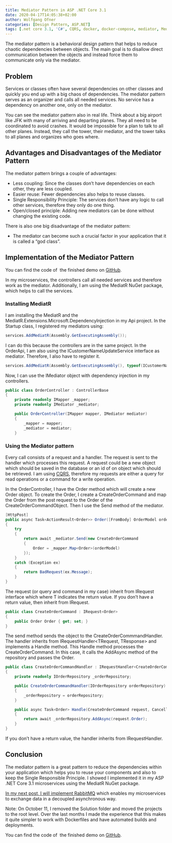 ```yaml
---
title: Mediator Pattern in ASP .NET Core 3.1
date: 2020-04-17T14:05:38+02:00
author: Wolfgang Ofner
categories: [Design Pattern, ASP.NET]  
tags: [.net core 3.1, 'C#', CQRS, docker, docker-compose, mediator, MediatR, microservice, RabbitMQ, Swagger]
---
```

The mediator pattern is a behavioral design pattern that helps to reduce chaotic dependencies between objects. The main goal is to disallow direct communication between the objects and instead force them to communicate only via the mediator.

## Problem

Services or classes often have several dependencies on other classes and quickly you end up with a big chaos of dependencies. The mediator pattern serves as an organizer and calls all needed services. No service has a dependency on another one, only on the mediator.

You can see the mediator pattern also in real life. Think about a big airport like JFK with many of arriving and departing planes. They all need to be coordinated to avoid crashes. It would be impossible for a plan to talk to all other planes. Instead, they call the tower, their mediator, and the tower talks to all planes and organizes who goes where.

## Advantages and Disadvantages of the Mediator Pattern

The mediator pattern brings a couple of advantages:

  * Less coupling: Since the classes don&#8217;t have dependencies on each other, they are less coupled.
  * Easier reuse: Fewer dependencies also helps to reuse classes.
  * Single Responsibility Principle: The services don&#8217;t have any logic to call other services, therefore they only do one thing.
  * Open/closed principle: Adding new mediators can be done without changing the existing code.

There is also one big disadvantage of the mediator pattern:

  * The mediator can become such a crucial factor in your application that it is called a &#8220;god class&#8221;.

## Implementation of the Mediator Pattern

You can find the code of  the finished demo on <a href="https://github.com/WolfgangOfner/MicroserviceDemo" target="_blank" rel="noopener noreferrer">GitHub</a>.

In my microservices, the controllers call all needed services and therefore work as the mediator. Additionally, I am using the MediatR NuGet package, which helps to call the services.

### Installing MediatR

I am installing the MediatR and the MediatR.Extensions.Microsoft.DependencyInjection in my Api project. In the Startup class, I registered my mediators using:

```csharp  
services.AddMediatR(Assembly.GetExecutingAssembly());  
```

I can do this because the controllers are in the same project. In the OrderApi, I am also using the ICustomerNameUpdateService interface as mediator. Therefore, I also have to register it.

```csharp  
services.AddMediatR(Assembly.GetExecutingAssembly(), typeof(ICustomerNameUpdateService).Assembly);  
```

Now, I can use the IMediator object with dependency injection in my controllers.

```csharp  
public class OrderController : ControllerBase
{
    private readonly IMapper _mapper;
    private readonly IMediator _mediator;

    public OrderController(IMapper mapper, IMediator mediator)
    {
        _mapper = mapper;
        _mediator = mediator;
    }  
```

### Using the Mediator pattern

Every call consists of a request and a handler. The request is sent to the handler which processes this request. A request could be a new object which should be saved in the database or an id of on object which should be retrieved. I am using [CQRS](https://www.programmingwithwolfgang.com/cqrs-in-asp-net-core-3-1), therefore my requests are either a query for read operations or a command for a write operation.

In the OrderController, I have the Order method which will create a new Order object. To create the Order, I create a CreateOrderCommand and map the Order from the post request to the Order of the CreateOrderCommandObject. Then I use the Send method of the mediator.

```csharp  
[HttpPost]
public async Task<ActionResult<Order>> Order([FromBody] OrderModel orderModel)
{
    try
    {
        return await _mediator.Send(new CreateOrderCommand
        {
            Order = _mapper.Map<Order>(orderModel)
        });
    }
    catch (Exception ex)
    {
        return BadRequest(ex.Message);
    }
} 
```

The request (or query and command in my case) inherit from IRequest<T> interface which where T indicates the return value. If you don&#8217;t have a return value, then inherit from IRequest.

```csharp  
public class CreateOrderCommand : IRequest<Order>  
{  
    public Order Order { get; set; }  
}  
```

The send method sends the object to the CreateOrderCommmandHandler. The handler inherits from IRequestHandler<TRequest, TResponse> and implements a Handle method. This Handle method processes the CreateOrderCommand. In this case, it calls the AddAsync method of the repository and passes the Order.

```csharp  
public class CreateOrderCommandHandler : IRequestHandler<CreateOrderCommand, Order>
{
    private readonly IOrderRepository _orderRepository;

    public CreateOrderCommandHandler(IOrderRepository orderRepository)
    {
        _orderRepository = orderRepository;
    }

    public async Task<Order> Handle(CreateOrderCommand request, CancellationToken cancellationToken)
    {
        return await _orderRepository.AddAsync(request.Order);
    }
} 
```

If you don&#8217;t have a return value, the handler inherits from IRequestHandler<TRequest>.

## Conclusion

The mediator pattern is a great pattern to reduce the dependencies within your application which helps you to reuse your components and also to keep the Single Responsible Principle. I showed I implemented it in my ASP .NET Core 3.1 microservices using the MediatR NuGet package.

<a href="/rabbitmq-in-an-asp-net-core-3-1-microservice" target="_blank" rel="noopener noreferrer">In my next post, I will implement RabbitMQ</a> which enables my microservices to exchange data in a decoupled asynchronous way.

Note: On October 11, I removed the Solution folder and moved the projects to the root level. Over the last months I made the experience that this makes it quite simpler to work with Dockerfiles and have automated builds and deployments.

You can find the code of  the finished demo on <a href="https://github.com/WolfgangOfner/MicroserviceDemo" target="_blank" rel="noopener noreferrer">GitHub</a>.